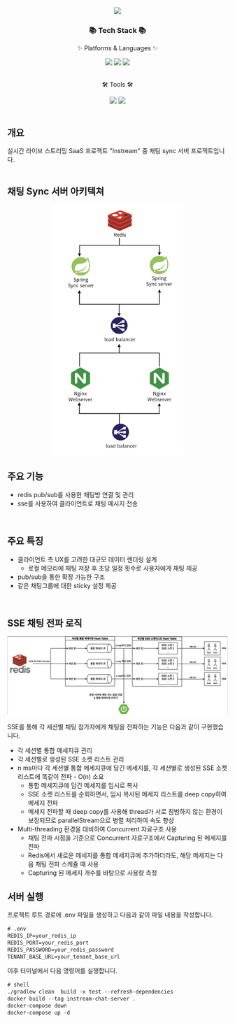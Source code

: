 <div align=center>
	<img src="https://capsule-render.vercel.app/api?type=waving&color=auto&height=200&section=header&text=Chat%20Sync%20Server&fontSize=80&fontAlignY=36" />	
</div>
<div align=center>
	<h3>📚 Tech Stack 📚</h3>
	<p>✨ Platforms & Languages ✨</p>
</div>
<div align="center">
	<img src="https://img.shields.io/badge/Java-007396?style=flat&logo=Conda-Forge&logoColor=white" />
	<img src="https://img.shields.io/badge/Spring-6DB33F?style=flat&logo=Spring&logoColor=white" />
	<img src="https://img.shields.io/badge/redis-DC382D?style=flat&logo=redis&logoColor=white" />

</div>
<br>
<div align=center>
	<p>🛠 Tools 🛠</p>
</div>
<div align=center>
	<img src="https://img.shields.io/badge/IntelliJ%20IDEA-2C2255?style=flat&logo=intellijidea&logoColor=white" />
	<img src="https://img.shields.io/badge/GitHub-181717?style=flat&logo=GitHub&logoColor=white" />
</div>
<br>

## 개요
실시간 라이브 스트리밍 SaaS 프로젝트 "Instream" 중 채팅 sync 서버 프로젝트입니다.
<br/>
<br/>

## 채팅 Sync 서버 아키텍쳐
<div align="center">
    <img src="./architecture/chat-sync-architecture.png" width="300" alt="chat-sync-server-architecutre">
</div>

## 주요 기능
+ redis pub/sub를 사용한 채팅방 연결 및 관리 
+ sse를 사용하여 클라이언트로 채팅 메시지 전송
</br>

## 주요 특징
+ 클라이언트 측 UX를 고려한 대규모 데이터 렌더링 설계
  + 로컬 메모리에 채팅 저장 후 초당 일정 횟수로 사용자에게 채팅 제공
+ pub/sub을 통한 확장 가능한 구조
+ 같은 채팅그룹에 대한 sticky 설정 제공
<br/>

## SSE 채팅 전파 로직

<div align="center">
    <img src="./architecture/chat-sync-logic.png" width="900" alt="chat-sync-logic">
</div>

SSE를 통해 각 세션별 채팅 참가자에게 채팅을 전파하는 기능은 다음과 같이 구현했습니다.

+ 각 세션별 통합 메세지큐 관리
+ 각 세션별로 생성된 SSE 소켓 리스트 관리
+ n ms마다 각 세션별 통합 메세지큐에 담긴 메세지를, 각 세션별로 생성된 SSE 소켓 리스트에 똑같이 전파 - O(n) 소요
  + 통합 메세지큐에 담긴 메세지를 임시로 복사
  + SSE 소켓 리스트를 순회하면서, 임시 복사된 메세지 리스트를 deep copy하여 메세지 전파
  + 메세지 전파할 때 deep copy를 사용해 thread가 서로 침범하지 않는 환경이 보장되므로 parallelStream으로 병렬 처리하여 속도 향상
+ Multi-threading 환경을 대비하여 Concurrent 자료구조 사용
  + 채팅 전파 시점을 기준으로 Concurrent 자료구조에서 Capturing 된 메세지를 전파 
  + Redis에서 새로운 메세지를 통합 메세지큐에 추가하더라도, 해당 메세지는 다음 채팅 전파 스케쥴 때 사용
  + Capturing 된 메세지 개수를 바탕으로 사용량 측정

## 서버 실행

프로젝트 루트 경로에 .env 파일을 생성하고 다음과 같이 파일 내용을 작성합니다.
```dotenv
# .env
REDIS_IP=your_redis_ip
REDIS_PORT=your_redis_port
REDIS_PASSWORD=your_redis_password 
TENANT_BASE_URL=your_tenant_base_url
```

이후 터미널에서 다음 명령어를 실행합니다.
```shell
# shell
./gradlew clean  build -x test --refresh-dependencies
docker build --tag instream-chat-server .
docker-compose down
docker-compose up -d
```

